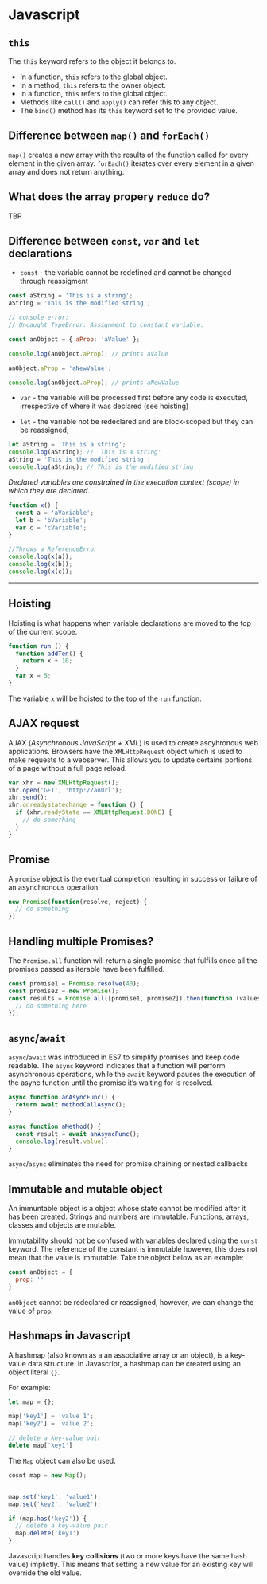 # Javascript

## `this`

The `this` keyword refers to the object it belongs to.
- In a function, `this` refers to the global object.
- In a method, `this` refers to the owner object.
- In a function, `this` refers to the global object.
- Methods like `call()` and `apply()` can refer this to any object.
- The `bind()` method has its `this` keyword set to the provided value.


## Difference between `map()` and `forEach()`

`map()` creates a new array with the results of the function called for every element in the given array. `forEach()` iterates over every element in a given array and does not return anything.

## What does the array propery `reduce` do?

TBP


## Difference between `const`, `var` and `let` declarations

* `const` - the variable cannot be redefined and cannot be changed through reassigment

```javascript
const aString = 'This is a string';
aString = 'This is the modified string';

// console error:
// Uncaught TypeError: Assignment to constant variable.

const anObject = { aProp: 'aValue' };

console.log(anObject.aProp); // prints aValue

anObject.aProp = 'aNewValue';

console.log(anObject.aProp); // prints aNewValue
```

* `var` - the variable will be processed first before any code is executed, irrespective of where it was declared (see hoisting)

* `let` - the variable not be redeclared and are block-scoped but they can be reassigned;

```javascript
let aString = 'This is a string';
console.log(aString); // 'This is a string'
aString = 'This is the modified string';
console.log(aString); // This is the modified string
```

*Declared variables are constrained in the execution context (scope) in which they are declared.*

```javascript
function x() {
  const a = 'aVariable';
  let b = 'bVariable';
  var c = 'cVariable';
}

//Throws a ReferenceError
console.log(x(a));
console.log(x(b));
console.log(x(c));
```

---
## Hoisting

Hoisting is what happens when variable declarations are moved to the top of the current scope.

```javascript
function run () {
  function addTen() {
    return x + 10;
  }
  var x = 5;
}
```
The variable `x` will be hoisted to the top of the `run` function.


## AJAX request

AJAX (*Asynchronous JavaScript + XML*) is used to create ascyhronous web applications. Browsers have the `XMLHttpRequest` object which is used to make requests to a webserver. This allows you to update certains portions of a page without a full page reload.

```javascript
var xhr = new XMLHttpRequest();
xhr.open('GET', 'http://anUrl');
xhr.send();
xhr.onreadystatechange = function () {
  if (xhr.readyState == XMLHttpRequest.DONE) {
    // do something
  }
}
```

## Promise

A `promise` object is the eventual completion resulting in success or failure of an asynchronous operation.

```javascript
new Promise(function(resolve, reject) {
  // do something
})
```


## Handling multiple Promises?

The `Promise.all` function will return a single promise that fulfills once all the promises passed as iterable have been fulfilled.

```javascript
const promise1 = Promise.resolve(40);
const promise2 = new Promise();
const results = Promise.all([promise1, promise2]).then(function (values) => {
  // do something here
});
```


## `async`/`await`

`async`/`await` was introduced in ES7 to simplify promises and keep code readable. The `async` keyword indicates that a function will perform asynchronous operations, while the `await` keyword pauses the execution of the async function until the promise it’s waiting for is resolved.

```javascript
async function anAsyncFunc() {
  return await methodCallAsync();
}

async function aMethod() {
  const result = await anAsyncFunc();
  console.log(result.value);
}
```

`async`/`async` eliminates the need for promise chaining or nested callbacks


## Immutable and mutable object

An immuntable object is a object whose state cannot be modified after it has been created. Strings and numbers are immutable. Functions, arrays, classes and objects are mutable.

Immutability should not be confused with variables declared using the `const` keyword. The reference of the constant is immutable however, this does not mean that the value is immutable. Take the object below as an example:

```javascript
const anObject = {
  prop: ''
}
```

`anObject` cannot be redeclared or reassigned, however, we can change the value of `prop`.

## Hashmaps in Javascript

A hashmap (also known as a an associative array or an object), is a key-value data structure. In Javascript, a hashmap can be created using an object literal `{}`.

For example:

```javascript
let map = {};

map['key1'] = 'value 1';
map['key2'] = 'value 2';

// delete a key-value pair
delete map['key1']
```

The `Map` object can also be used.

```javascript
cosnt map = new Map();


map.set('key1', 'value1');
map.set('key2', 'value2');

if (map.has('key2')) {
  // delete a key-value pair
  map.delete('key1')
}
```

Javascript handles **key collisions** (two or more keys have the same hash value) implictly. This means that setting a new value for an existing key will override the old value. 


